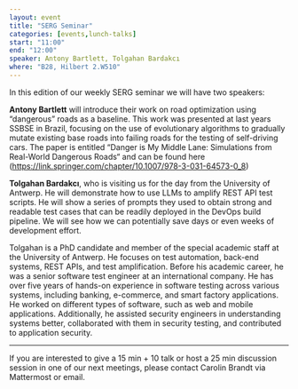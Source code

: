 ```yaml
---
layout: event
title: "SERG Seminar"
categories: [events,lunch-talks]
start: "11:00"
end: "12:00"
speaker: Antony Bartlett, Tolgahan Bardakcı
where: "B28, Hilbert 2.W510"
---
```


In this edition of our weekly SERG seminar we will have two speakers:

**Antony Bartlett** will introduce their work on road optimization using “dangerous” roads as a baseline. This work was presented at last years SSBSE in Brazil, focusing on the use of evolutionary algorithms to gradually mutate existing base roads into failing roads for the testing of self-driving cars.
The paper is entitled “Danger is My Middle Lane: Simulations from Real-World Dangerous Roads“ and can be found here (https://link.springer.com/chapter/10.1007/978-3-031-64573-0_8)

**Tolgahan Bardakcı**, who is visiting us for the day from the University of Antwerp.
He will demonstrate how to use LLMs to amplify REST API test scripts. He will show a series of prompts they used to obtain strong and readable test cases that can be readily deployed in the DevOps build pipeline. We will see how we can potentially save days or even weeks of development effort.

Tolgahan is a PhD candidate and member of the special academic staff at the University of Antwerp. He focuses on test automation, back-end systems, REST APIs, and test amplification. Before his academic career, he was a senior software test engineer at an international company. He has over five years of hands-on experience in software testing across various systems, including banking, e-commerce, and smart factory applications. He worked on different types of software, such as web and mobile applications. Additionally, he assisted security engineers in understanding systems better, collaborated with them in security testing, and contributed to application security.

---
If you are interested to give a 15 min + 10 talk or host a 25 min discussion session in one of our next meetings, please contact Carolin Brandt via Mattermost or email.
